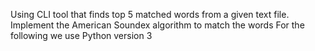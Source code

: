 Using CLI tool that finds top 5 matched words from a given text file.
Implement the American Soundex algorithm to match the words
For the following we use Python version 3
